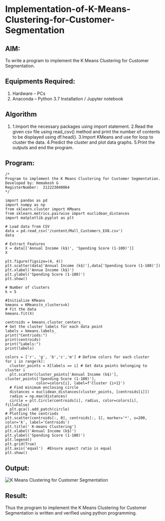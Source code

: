 # Implementation-of-K-Means-Clustering-for-Customer-Segmentation

## AIM:
To write a program to implement the K Means Clustering for Customer Segmentation.

## Equipments Required:
1. Hardware – PCs
2. Anaconda – Python 3.7 Installation / Jupyter notebook

## Algorithm
1. 1.Import the necessary packages using import statement.
2.Read the given csv file using read_csv() method and print the number of contents to be displayed using df.head().
3.Import KMeans and use for loop to cluster the data.
4.Predict the cluster and plot data graphs.
5.Print the outputs and end the program. 

## Program:
```
/*
Program to implement the K Means Clustering for Customer Segmentation.
Developed by: Hemakesh G
RegisterNumber:  212223040064
*/

import pandas as pd
import numpy as np
from sklearn.cluster import KMeans
from sklearn.metrics.pairwise import euclidean_distances
import matplotlib.pyplot as plt

# Load data from CSV
data = pd.read_csv('/content/Mall_Customers_EX8.csv')
data

# Extract Features
X = data[['Annual Income (k$)', 'Spending Score (1-100)']]
X

plt.figure(figsize=(4, 4))
plt.scatter(data['Annual Income (k$)'],data['Spending Score (1-100)'])
plt.xlabel('Annua Income (k$)')
plt.ylabel('Spending Score (1-100)')
plt.show()

# Number of clusters
k = 5

#Initialize KMeans
kmeans = KMeans(n_clusters=k)
# Fit the data
kmeans.fit(X)

centroids = kmeans.cluster_centers_
# Get the cluster labels for each data point
labels = kmeans.labels_
print("Centriods:")
print(centroids)
print("Labels:")
print(labels)

colors = ['r', 'g', 'b','c','m'] # Define colors for each cluster
for i in range(k):
  cluster_points = X[labels == i] # Get data points belonging to cluster i
  plt.scatter(cluster_points['Annual Income (k$)'], cluster_points['Spending Score (1-100)'],
              color=colors[i], label=f'Cluster {i+1}')
  # Find minimum enclosing circle
  distances = euclidean_distances(cluster_points, [centroids[i]])
  radius = np.max(distances)
  circle = plt.Circle(centroids[i], radius, color=colors[i], fill=False)
  plt.gca().add_patch(circle)
# Plotting the centriods 
plt.scatter(centroids[:, 0], centroids[:, 1], marker='*', s=200, color='k', label='Centroids')
plt.title(' K-means Clustering')
plt.xlabel('Annual Income (k$)')
plt.ylabel('Spending Score (1-100)')
plt.legend()
plt.grid(True)
plt.axis('equal')  #Ensure aspect ratio is equal
plt.show()
```

## Output:
![K Means Clustering for Customer Segmentation](sam.png)


## Result:
Thus the program to implement the K Means Clustering for Customer Segmentation is written and verified using python programming.
